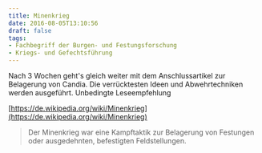 ```yaml
---
title: Minenkrieg
date: 2016-08-05T13:10:56
draft: false
tags:
- Fachbegriff der Burgen- und Festungsforschung
- Kriegs- und Gefechtsführung
---
```


Nach 3 Wochen geht's gleich weiter mit dem Anschlussartikel zur Belagerung
von Candia. Die verrücktesten Ideen und Abwehrtechniken werden ausgeführt.
Unbedingte Leseempfehlung

[https://de.wikipedia.org/wiki/Minenkrieg](https://de.wikipedia.org/wiki/Minenkrieg)

> Der Minenkrieg war eine Kampftaktik zur Belagerung von Festungen oder
> ausgedehnten, befestigten Feldstellungen.
